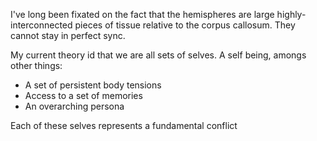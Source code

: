 I've long been fixated on the fact that the hemispheres are large highly-interconnected pieces of tissue relative to the corpus callosum. They cannot stay in perfect sync.

My current theory id that we are all sets of selves. A self being, amongs other things:

* A set of persistent body tensions
* Access to a set of memories
* An overarching persona

Each of these selves represents a fundamental conflict 
